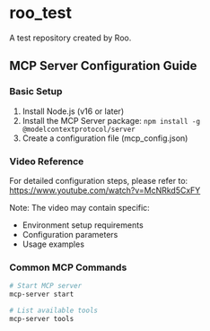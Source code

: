 # roo_test

A test repository created by Roo.

## MCP Server Configuration Guide

### Basic Setup
1. Install Node.js (v16 or later)
2. Install the MCP Server package: `npm install -g @modelcontextprotocol/server`
3. Create a configuration file (mcp_config.json)

### Video Reference
For detailed configuration steps, please refer to:
https://www.youtube.com/watch?v=McNRkd5CxFY

Note: The video may contain specific:
- Environment setup requirements
- Configuration parameters
- Usage examples

### Common MCP Commands
```bash
# Start MCP server
mcp-server start

# List available tools
mcp-server tools
```